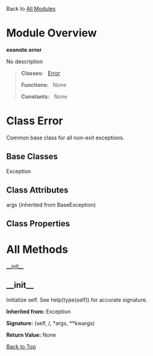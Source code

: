 Back to [All Modules](https://github.com/pyrustic/exonote/blob/master/docs/modules/README.md#readme)

# Module Overview

**exonote.error**
 
No description

> **Classes:** &nbsp; [Error](https://github.com/pyrustic/exonote/blob/master/docs/modules/content/exonote.error/content/classes/Error.md#class-error)
>
> **Functions:** &nbsp; None
>
> **Constants:** &nbsp; None

# Class Error
Common base class for all non-exit exceptions.

## Base Classes
Exception

## Class Attributes
args (inherited from BaseException)

## Class Properties


# All Methods
[\_\_init\_\_](#__init__)

## \_\_init\_\_
Initialize self.  See help(type(self)) for accurate signature.

**Inherited from:** Exception

**Signature:** (self, /, \*args, \*\*kwargs)





**Return Value:** None

[Back to Top](#module-overview)



